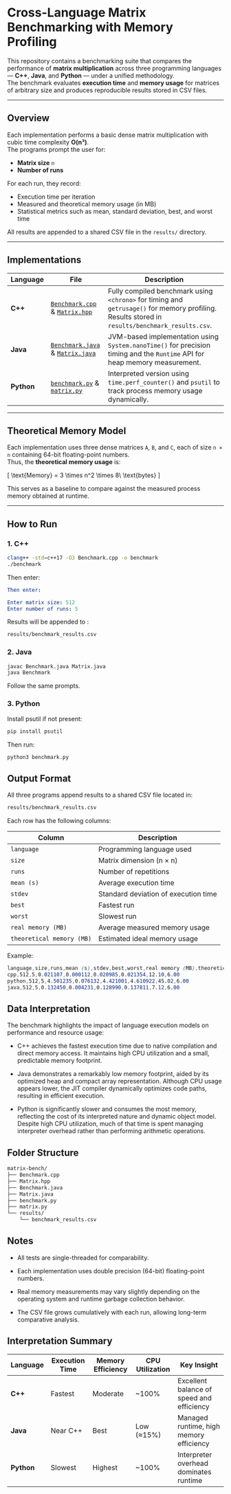 # Cross-Language Matrix Benchmarking with Memory Profiling

This repository contains a benchmarking suite that compares the performance of **matrix multiplication** across three programming languages — **C++**, **Java**, and **Python** — under a unified methodology.  
The benchmark evaluates **execution time** and **memory usage** for matrices of arbitrary size and produces reproducible results stored in CSV files.

---

##  Overview

Each implementation performs a basic dense matrix multiplication with cubic time complexity **O(n³)**.  
The programs prompt the user for:
- **Matrix size** `n`
- **Number of runs**

For each run, they record:
- Execution time per iteration  
- Measured and theoretical memory usage (in MB)  
- Statistical metrics such as mean, standard deviation, best, and worst time  

All results are appended to a shared CSV file in the `results/` directory.

---

##  Implementations

| Language | File | Description |
|-----------|------|-------------|
| **C++** | [`Benchmark.cpp`](Benchmark.cpp) & [`Matrix.hpp`](Matrix.hpp) | Fully compiled benchmark using `<chrono>` for timing and `getrusage()` for memory profiling. Results stored in `results/benchmark_results.csv`. |
| **Java** | [`Benchmark.java`](Benchmark.java) & [`Matrix.java`](Matrix.java) | JVM-based implementation using `System.nanoTime()` for precision timing and the `Runtime` API for heap memory measurement. |
| **Python** | [`benchmark.py`](benchmark.py) & [`matrix.py`](matrix.py) | Interpreted version using `time.perf_counter()` and `psutil` to track process memory usage dynamically. |

---

##  Theoretical Memory Model

Each implementation uses three dense matrices `A`, `B`, and `C`, each of size `n × n` containing 64-bit floating-point numbers.  
Thus, the **theoretical memory usage** is:

\[
\text{Memory} = 3 \times n^2 \times 8\ \text{bytes}
\]

This serves as a baseline to compare against the measured process memory obtained at runtime.

---

##  How to Run

### 1. **C++**

```bash
clang++ -std=c++17 -O3 Benchmark.cpp -o benchmark
./benchmark
```
Then enter:
```yaml
Then enter:

Enter matrix size: 512
Enter number of runs: 5
```
Results will be appended to : 
```bash 
results/benchmark_results.csv 
```
### 2. **Java**
```bash
javac Benchmark.java Matrix.java
java Benchmark
```
Follow the same prompts.

### 3. **Python**
Install psutil if not present:
```bash
pip install psutil
```
Then run:
```bash
python3 benchmark.py
```

## Output Format
All three programs append results to a shared CSV file located in:
```bash
results/benchmark_results.csv
```
Each row has the following columns:

| Column                    | Description                          |
| ------------------------- | ------------------------------------ |
| `language`                | Programming language used            |
| `size`                    | Matrix dimension (n × n)             |
| `runs`                    | Number of repetitions                |
| `mean (s)`                | Average execution time               |
| `stdev`                   | Standard deviation of execution time |
| `best`                    | Fastest run                          |
| `worst`                   | Slowest run                          |
| `real memory (MB)`        | Average measured memory usage        |
| `theoretical memory (MB)` | Estimated ideal memory usage         |


Example:
```scss
language,size,runs,mean (s),stdev,best,worst,real memory (MB),theoretical memory (MB)
cpp,512,5,0.021107,0.000112,0.020985,0.021354,12.10,6.00
python,512,5,4.501235,0.076132,4.421001,4.610922,45.02,6.00
java,512,5,0.132450,0.004231,0.128990,0.137811,7.12,6.00
```

## Data Interpretation

The benchmark highlights the impact of language execution models on performance and resource usage:

- C++ achieves the fastest execution time due to native compilation and direct memory access.
It maintains high CPU utilization and a small, predictable memory footprint.

- Java demonstrates a remarkably low memory footprint, aided by its optimized heap and compact array representation.
Although CPU usage appears lower, the JIT compiler dynamically optimizes code paths, resulting in efficient execution.

- Python is significantly slower and consumes the most memory, reflecting the cost of its interpreted nature and dynamic object model.
Despite high CPU utilization, much of that time is spent managing interpreter overhead rather than performing arithmetic operations.

## Folder Structure
```bash
matrix-bench/
├── Benchmark.cpp
├── Matrix.hpp
├── Benchmark.java
├── Matrix.java
├── benchmark.py
├── matrix.py
└── results/
    └── benchmark_results.csv
```
## Notes

- All tests are single-threaded for comparability.

- Each implementation uses double precision (64-bit) floating-point numbers.

- Real memory measurements may vary slightly depending on the operating system and runtime garbage collection behavior.

- The CSV file grows cumulatively with each run, allowing long-term comparative analysis.

## Interpretation Summary

| Language   | Execution Time | Memory Efficiency | CPU Utilization | Key Insight                               |
| ---------- | -------------- | ----------------- | --------------- | ----------------------------------------- |
| **C++**    | Fastest      | Moderate       | ~100%        | Excellent balance of speed and efficiency |
| **Java**   | Near C++     | Best           | Low (≈15%)   | Managed runtime, high memory efficiency   |
| **Python** | Slowest     | Highest        | ~100%        | Interpreter overhead dominates runtime    |



